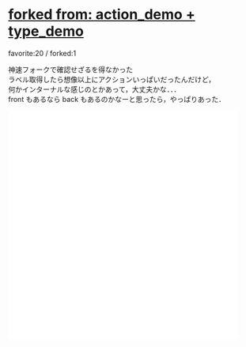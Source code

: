# [forked from: action_demo + type_demo](http://wonderfl.net/c/waoi)

favorite:20 / forked:1

神速フォークで確認せざるを得なかった  
ラベル取得したら想像以上にアクションいっぱいだったんだけど，  
何かインターナルな感じのとかあって，大丈夫かな．．．   
front もあるなら back もあるのかなーと思ったら，やっぱりあった．

![thumbnail](./thumbnail.jpg)